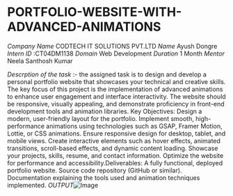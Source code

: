 # PORTFOLIO-WEBSITE-WITH-ADVANCED-ANIMATIONS
*Company Name* CODTECH IT SOLUTIONS PVT.LTD
*Name*  Ayush Dongre
*Intern ID* :CT04DM1138
*Domain* Web Development 
*Duration* 1 Month 
*Mentor* Neela Santhosh Kumar 




*Descrption of the task* :-  the assigned task is to design and develop a personal portfolio website that showcases your technical and creative skills. The key focus of this project is the implementation of advanced animations to enhance user engagement and interface interactivity. The website should be responsive, visually appealing, and demonstrate proficiency in front-end development tools and animation libraries.
Key Objectives:
Design a modern, user-friendly layout for the portfolio.
Implement smooth, high-performance animations using technologies such as GSAP, Framer Motion, Lottie, or CSS animations.
Ensure responsive design for desktop, tablet, and mobile views.
Create interactive elements such as hover effects, animated transitions, scroll-based effects, and dynamic content loading.
Showcase your projects, skills, resume, and contact information.
Optimize the website for performance and accessibility.Deliverables:
A fully functional, deployed portfolio website.
Source code repository (GitHub or similar).
Documentation explaining the tools used and animation techniques implemented.
*OUTPUT*![Image](https://github.com/user-attachments/assets/7d941167-8637-40c0-9fda-537b5c9bcdf7)
